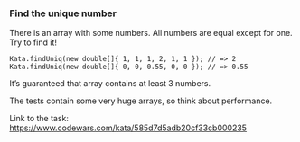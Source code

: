 ### Find the unique number

There is an array with some numbers. All numbers are equal except for one. Try to find it!

````
Kata.findUniq(new double[]{ 1, 1, 1, 2, 1, 1 }); // => 2
Kata.findUniq(new double[]{ 0, 0, 0.55, 0, 0 }); // => 0.55
````

It’s guaranteed that array contains at least 3 numbers.

The tests contain some very huge arrays, so think about performance.

Link to the task: https://www.codewars.com/kata/585d7d5adb20cf33cb000235